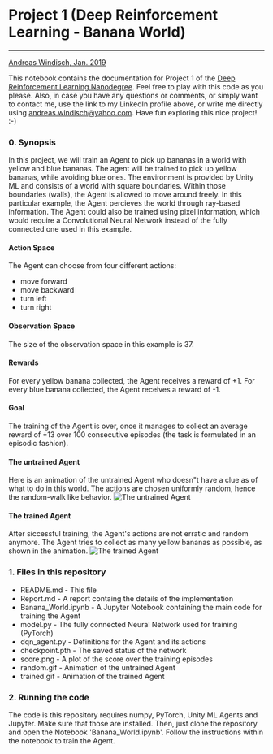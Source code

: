 # Project 1 (Deep Reinforcement Learning - Banana World)
---
[Andreas Windisch, Jan. 2019](https://www.linkedin.com/in/andreas-windisch-physics/)

This notebook contains the documentation for Project 1 of the [Deep Reinforcement Learning Nanodegree](https://www.udacity.com/course/deep-reinforcement-learning-nanodegree--nd893). Feel free to play with this code as you please. Also, in case you have any questions or comments, or simply want to contact me, use the link to my LinkedIn profile above, or write me directly using [andreas.windisch@yahoo.com](andreas.windisch@yahoo.com). Have fun exploring this nice project! :-)

### 0. Synopsis

In this project, we will train an Agent to pick up bananas in a world with yellow and blue bananas. The agent will be trained to pick up yellow bananas, while avoiding blue ones. The environment is provided by Unity ML and consists of a world with square boundaries. Within those boundaries (walls), the Agent is allowed to move around freely. In this particular example, the Agent percieves the world through ray-based information. The Agent could also be trained using pixel information, which would require a Convolutional Neural Network instead of the fully connected one used in this example.  

#### Action Space
The Agent can choose from four different actions:
- move forward
- move backward
- turn left
- turn right

#### Observation Space
The size of the observation space in this example is 37.

#### Rewards
For every yellow banana collected, the Agent receives a reward of +1.
For every blue banana collected, the Agent receives a reward of -1.

#### Goal
The training of the Agent is over, once it manages to collect an average reward of +13 over 100 consecutive episodes (the task is formulated in an episodic fashion).

#### The untrained Agent
Here is an animation of the untrained Agent who doesn"t have a clue as of what to do in this world. The actions are chosen uniformly random, hence the random-walk like behavior.
![The untrained Agent](random.gif)

#### The trained Agent
After siccessful training, the Agent's actions are not erratic and random anymore. The Agent tries to collect as many yellow bananas as possible, as shown in the animation.
![The trained Agent](trained.gif)

### 1. Files in this repository

* README.md - This file
* Report.md - A report containg the details of the implementation 
* Banana_World.ipynb - A Jupyter Notebook containing the main code for training the Agent 
* model.py - The fully connected Neural Network used for training (PyTorch)
* dqn_agent.py - Definitions for the Agent and its actions
* checkpoint.pth - The saved status of the network
* score.png - A plot of the score over the training episodes
* random.gif - Animation of the untrained Agent
* trained.gif - Animation of the trained Agent

### 2. Running the code
The code is this repository requires numpy, PyTorch, Unity ML Agents and Jupyter. Make sure that those are installed. Then, just clone the repository and open the Notebook 'Banana_World.ipynb'. Follow the instructions within the notebook to train the Agent.
